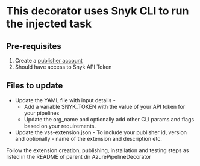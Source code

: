 # This decorator uses Snyk CLI to run the injected task

## Pre-requisites

1. Create a [publisher account](https://docs.microsoft.com/en-us/azure/devops/extend/get-started/node?view=azure-devops#create-a-publisher)
2. Should have access to Snyk API Token


## Files to update

- Update the YAML file with input details - 
    - Add a variable SNYK_TOKEN with the value of your API token for your pipelines
    - Update the org_name and optionally add other CLI params and flags based on your requirements. 
- Update the vss-extension.json - To include your publisher id, version and optionally -  name of the extension and description etc.

Follow the extension creation, publishing, installation and testing steps as listed in the README of parent dir AzurePipelineDecorator